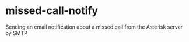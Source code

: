 # missed-call-notify
Sending an email notification about a missed call from the Asterisk server by SMTP
